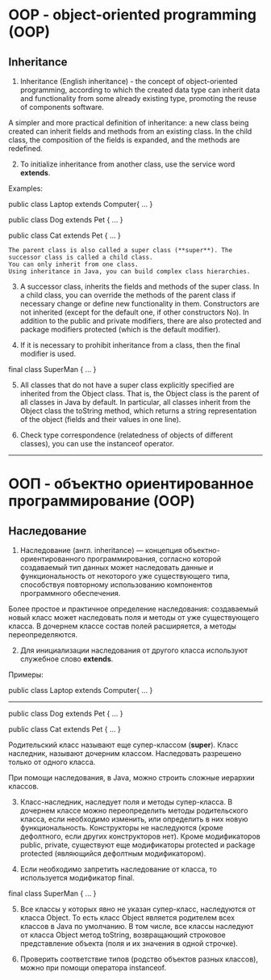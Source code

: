 # OOP - object-oriented programming (OOP)

## Inheritance

1. Inheritance (English inheritance) - the concept of object-oriented programming,
   according to which the created data type can inherit data and functionality
   from some already existing type, promoting the reuse of components
   software.

A simpler and more practical definition of inheritance:
a new class being created can inherit fields and methods from an existing class.
In the child class, the composition of the fields is expanded, and the methods are redefined.

2. To initialize inheritance from another class, use the service word **extends**.

Examples:

public class Laptop extends Computer{
...
}

public class Dog extends Pet {
...
}

public class Cat extends Pet {
...
}

    The parent class is also called a super class (**super**). The successor class is called a child class.
    You can only inherit from one class.
    Using inheritance in Java, you can build complex class hierarchies.

3. A successor class, inherits the fields and methods of the super class.
   In a child class, you can override the methods of the parent class if necessary
   change or define new functionality in them.
   Constructors are not inherited (except for the default one, if other constructors
   No).
   In addition to the public and private modifiers, there are also protected and package modifiers
   protected (which is the default modifier).

4. If it is necessary to prohibit inheritance from a class, then the final modifier is used.

final class SuperMan {
...
}

5. All classes that do not have a super class explicitly specified are inherited from the Object class.
   That is, the Object class is the parent of all classes in Java by default.
   In particular, all classes inherit from the Object class the toString method, which returns a string
   representation of the object (fields and their values in one line).

6. Check type correspondence (relatedness of objects of different classes),
   you can use the instanceof operator.

__________________________________________________


# ООП - объектно ориентированное программирование (OOP)

## Наследование

1. Наследование (англ. inheritance) — концепция объектно-ориентированного программирования,
   согласно которой создаваемый тип данных может наследовать данные и функциональность
   от некоторого уже существующего типа, способствуя повторному использованию компонентов
   программного обеспечения.

Более простое и практичное определение наследования:
создаваемый новый класс может наследовать поля и методы от уже существующего класса.
В дочернем классе состав полей расширяется, а методы переопределяются.

2. Для инициализации наследования от другого класса используют служебное слово **extends**.

Примеры:

public class Laptop extends Computer{
...
}
______________________________________________

public class Dog extends Pet {
...
}

public class Cat extends Pet {
...
}

Родительский класс называют еще супер-классом (**super**). Класс наследник, называют дочерним классом.
Наследовать разрешено только от одного класса.

При помощи наследования, в Java, можно строить сложные иерархии классов.

3. Класс-наследник, наследует поля и методы супер-класса.
   В дочернем классе можно переопределить методы родительского класса, если необходимо
   изменить, или определить в них новую функциональность.
   Конструкторы не наследуются (кроме дефолтного, если других конструкторов
   нет).
   Кроме модификаторов public, private, существуют еще модификаторы protected и package
   protected (являющийся дефолтным модификатором).

4. Если необходимо запретить наследование от класса, то используется модификатор final.

final class SuperMan {
...
}

5. Все классы у которых явно не указан супер-класс, наследуются от класса Object.
   То есть класс Object является родителем всех классов в Java по умолчанию.
   В том числе, все классы наследуют от класса Object метод toString, возвращающий строковое
   представление объекта (поля и их значения в одной строчке).

6. Проверить соответствие типов (родство объектов разных классов),
   можно при помощи оператора instanceof.
